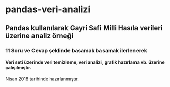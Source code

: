 # pandas-veri-analizi

## Pandas kullanılarak Gayri Safi Milli Hasıla verileri üzerine analiz örneği

### 11 Soru ve Cevap şeklinde basamak basamak ilerlenerek

#### Veri seti üzerinde veri temizleme, veri analizi, grafik hazırlama vb. üzerine çalışılmıştır.
  
Nisan 2018 tarihinde hazırlanmıştır. 
